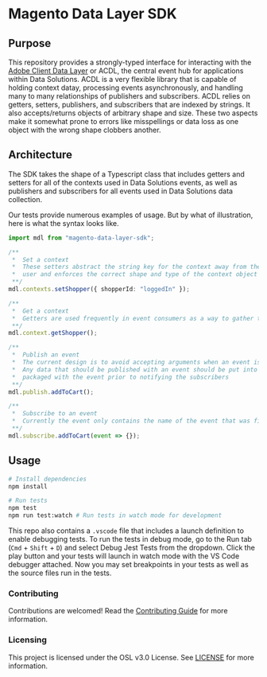 # Magento Data Layer SDK

## Purpose

This repository provides a strongly-typed interface for interacting with the [Adobe Client Data Layer](https://github.com/adobe/adobe-client-data-layer) or ACDL, the central event hub for applications within Data Solutions. ACDL is a very flexible library that is capable of holding context datay, processing events asynchronously, and handling many to many relationships of publishers and subscribers. ACDL relies on getters, setters, publishers, and subscribers that are indexed by strings. It also accepts/returns objects of arbitrary shape and size. These two aspects make it somewhat prone to errors like misspellings or data loss as one object with the wrong shape clobbers another.

## Architecture

The SDK takes the shape of a Typescript class that includes getters and setters for all of the contexts used in Data Solutions events, as well as publishers and subscribers for all events used in Data Solutions data collection.

Our tests provide numerous examples of usage. But by what of illustration, here is what the syntax looks like.

```ts
import mdl from "magento-data-layer-sdk";

/**
 *  Set a context
 *  These setters abstract the string key for the context away from the
 *  user and enforces the correct shape and type of the context object
 **/
mdl.contexts.setShopper({ shopperId: "loggedIn" });

/**
 *  Get a context
 *  Getters are used frequently in event consumers as a way to gather the context data needed by the event consumer. Each event handler receives a reference to the mdl instance as its second argument.
 **/
mdl.context.getShopper();

/**
 *  Publish an event
 *  The current design is to avoid accepting arguments when an event is published.
 *  Any data that should be published with an event should be put into a context and
 *  packaged with the event prior to notifying the subscribers
 **/
mdl.publish.addToCart();

/**
 *  Subscribe to an event
 *  Currently the event only contains the name of the event that was fired
 **/
mdl.subscribe.addToCart(event => {});
```

## Usage

```sh
# Install dependencies
npm install

# Run tests
npm test
npm run test:watch # Run tests in watch mode for development
```

This repo also contains a `.vscode` file that includes a launch definition to enable debugging tests. To run the tests in debug mode, go to the Run tab (`Cmd` + `Shift` + `D`) and select Debug Jest Tests from the dropdown. Click the play button and your tests will launch in watch mode with the VS Code debugger attached. Now you may set breakpoints in your tests as well as the source files run in the tests.

### Contributing

Contributions are welcomed! Read the [Contributing Guide](./.github/CONTRIBUTING.md) for more information.

### Licensing

This project is licensed under the OSL v3.0 License. See [LICENSE](LICENSE) for more information.
